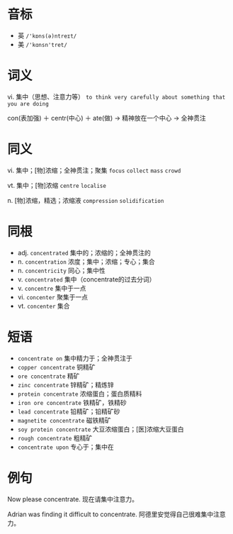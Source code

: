 # 音标

- 英 `/'kɒns(ə)ntreɪt/`
- 美 `/'kɑnsn'tret/`

# 词义

vi. 集中（思想、注意力等）
`to think very carefully about something that you are doing`



con(表加强) ＋ centr(中心) ＋ ate(做) → 精神放在一个中心 → 全神贯注

# 同义

vi. 集中；[物]浓缩；全神贯注；聚集
`focus` `collect` `mass` `crowd`

vt. 集中；[物]浓缩
`centre` `localise`

n. [物]浓缩，精选；浓缩液
`compression` `solidification`

# 同根

- adj. `concentrated` 集中的；浓缩的；全神贯注的
- n. `concentration` 浓度；集中；浓缩；专心；集合
- n. `concentricity` 同心；集中性
- v. `concentrated` 集中（concentrate的过去分词）
- v. `concentre` 集中于一点
- vi. `concenter` 聚集于一点
- vt. `concenter` 集合

# 短语

- `concentrate on` 集中精力于；全神贯注于
- `copper concentrate` 铜精矿
- `ore concentrate` 精矿
- `zinc concentrate` 锌精矿；精炼锌
- `protein concentrate` 浓缩蛋白；蛋白质精料
- `iron ore concentrate` 铁精矿，铁精砂
- `lead concentrate` 铅精矿；铅精矿砂
- `magnetite concentrate` 磁铁精矿
- `soy protein concentrate` 大豆浓缩蛋白；[医]浓缩大豆蛋白
- `rough concentrate` 粗精矿
- `concentrate upon` 专心于；集中在

# 例句

Now please concentrate.
现在请集中注意力。

Adrian was finding it difficult to concentrate.
阿德里安觉得自己很难集中注意力。


